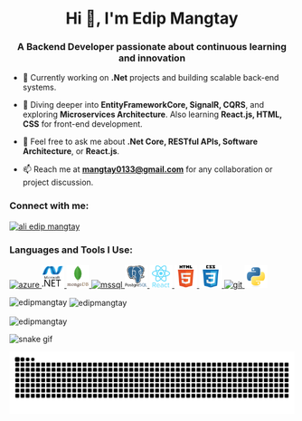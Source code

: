 <h1 align="center">Hi 👋, I'm Edip Mangtay</h1>
<h3 align="center">A Backend Developer passionate about continuous learning and innovation</h3>

- 🔭 Currently working on **.Net** projects and building scalable back-end systems.
  
- 🌱 Diving deeper into **EntityFrameworkCore, SignalR, CQRS**, and exploring **Microservices Architecture**. Also learning **React.js, HTML, CSS** for front-end development.
  
- 💬 Feel free to ask me about **.Net Core, RESTful APIs, Software Architecture**, or **React.js**.
  
- 📫 Reach me at **mangtay0133@gmail.com** for any collaboration or project discussion.

<h3 align="left">Connect with me:</h3>
<p align="left">
  <a href="https://www.linkedin.com/in/ali-edip-mangtay-7b6b5a223/" target="_blank">
    <img align="center" src="https://raw.githubusercontent.com/rahuldkjain/github-profile-readme-generator/master/src/images/icons/Social/linked-in-alt.svg" alt="ali edip mangtay" height="30" width="40" />
  </a>
</p>

<h3 align="left">Languages and Tools I Use:</h3>
<p align="left">
  <!-- Backend Tools -->
  <a href="https://azure.microsoft.com/en-in/" target="_blank" rel="noreferrer">
    <img src="https://www.vectorlogo.zone/logos/microsoft_azure/microsoft_azure-icon.svg" alt="azure" width="40" height="40"/> 
  </a> 
  <a href="https://dotnet.microsoft.com/" target="_blank" rel="noreferrer">
    <img src="https://raw.githubusercontent.com/devicons/devicon/master/icons/dot-net/dot-net-original-wordmark.svg" alt="dotnet" width="40" height="40"/> 
  </a> 
  <a href="https://www.mongodb.com/" target="_blank" rel="noreferrer">
    <img src="https://raw.githubusercontent.com/devicons/devicon/master/icons/mongodb/mongodb-original-wordmark.svg" alt="mongodb" width="40" height="40"/> 
  </a> 
  <a href="https://www.microsoft.com/en-us/sql-server" target="_blank" rel="noreferrer">
    <img src="https://www.svgrepo.com/show/303229/microsoft-sql-server-logo.svg" alt="mssql" width="40" height="40"/> 
  </a>
  <a href="https://www.postgresql.org" target="_blank" rel="noreferrer">
    <img src="https://raw.githubusercontent.com/devicons/devicon/master/icons/postgresql/postgresql-original-wordmark.svg" alt="postgresql" width="40" height="40"/> 
  </a>
  
  <!-- Frontend Tools -->
  <a href="https://reactjs.org/" target="_blank" rel="noreferrer">
    <img src="https://raw.githubusercontent.com/devicons/devicon/master/icons/react/react-original-wordmark.svg" alt="react" width="40" height="40"/> 
  </a>
  <a href="https://www.w3.org/html/" target="_blank" rel="noreferrer">
    <img src="https://raw.githubusercontent.com/devicons/devicon/master/icons/html5/html5-original-wordmark.svg" alt="html5" width="40" height="40"/> 
  </a>
  <a href="https://www.w3schools.com/css/" target="_blank" rel="noreferrer">
    <img src="https://raw.githubusercontent.com/devicons/devicon/master/icons/css3/css3-original-wordmark.svg" alt="css3" width="40" height="40"/> 
  </a>
  
  <!-- Other Tools -->
  <a href="https://git-scm.com/" target="_blank" rel="noreferrer">
    <img src="https://www.vectorlogo.zone/logos/git-scm/git-scm-icon.svg" alt="git" width="40" height="40"/> 
  </a>
  <a href="https://www.python.org" target="_blank" rel="noreferrer">
    <img src="https://raw.githubusercontent.com/devicons/devicon/master/icons/python/python-original.svg" alt="python" width="40" height="40"/> 
  </a>
</p>

<p><img align="left" src="https://github-readme-stats.vercel.app/api/top-langs?username=edipmangtay&show_icons=true&locale=en&layout=compact" alt="edipmangtay" /></p>

<p>&nbsp;<img align="center" src="https://github-readme-stats.vercel.app/api?username=edipmangtay&show_icons=true&locale=en" alt="edipmangtay" /></p>

<p><img align="center" src="https://github-readme-streak-stats.herokuapp.com/?user=edipmangtay&" alt="edipmangtay" /></p>

![snake gif](https://github.com/EdipMangtay/EdipMangtay/blob/output/github-contribution-grid-snake.gif)

<picture>
  <source media="(prefers-color-scheme: dark)" srcset="https://raw.githubusercontent.com/EdipMangtay/EdipMangtay/output/github-contribution-grid-snake-dark.svg">
  <source media="(prefers-color-scheme: light)" srcset="https://raw.githubusercontent.com/EdipMangtay/EdipMangtay/output/github-contribution-grid-snake.svg">
  <img alt="github contribution grid snake animation" src="https://raw.githubusercontent.com/EdipMangtay/EdipMangtay/output/github-contribution-grid-snake.svg">
</picture>
